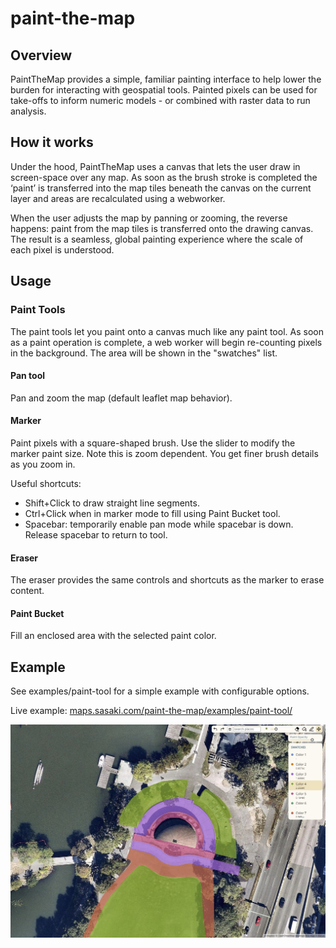 # paint-the-map

## Overview

PaintTheMap provides a simple, familiar painting interface to help lower the burden for interacting with geospatial tools. Painted pixels can be used for take-offs to inform numeric models - or combined with raster data to run analysis.

## How it works

Under the hood, PaintTheMap uses a canvas that lets the user draw in screen-space over any map. As soon as the brush stroke is completed the ‘paint’ is transferred into the map tiles beneath the canvas on the current layer and areas are recalculated using a webworker.

When the user adjusts the map by panning or zooming, the reverse happens: paint from the map tiles is transferred onto the drawing canvas. The result is a seamless, global painting experience where the scale of each pixel is understood.

## Usage

### Paint Tools

The paint tools let you paint onto a canvas much like any paint tool. As soon as a paint operation is complete, a web worker will begin re-counting pixels in the background. The area will be shown in the "swatches" list.

#### Pan tool
Pan and zoom the map (default leaflet map behavior).

#### Marker
Paint pixels with a square-shaped brush. Use the slider to modify the marker paint size. Note this is zoom dependent. You get finer brush details as you zoom in.

Useful shortcuts:
* Shift+Click to draw straight line segments.
* Ctrl+Click when in marker mode to fill using Paint Bucket tool.
* Spacebar: temporarily enable pan mode while spacebar is down. Release spacebar to return to tool.

#### Eraser
The eraser provides the same controls and shortcuts as the marker to erase content.

#### Paint Bucket 
Fill an enclosed area with the selected paint color.

## Example

See examples/paint-tool for a simple example with configurable options.

Live example:
[maps.sasaki.com/paint-the-map/examples/paint-tool/](https://maps.sasaki.com/paint-the-map/examples/paint-tool/)

![Screenshot of PaintTheMap example](img/example.jpg)
